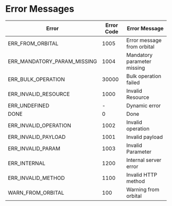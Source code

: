 # Error Messages

| Error | Error Code | Error Message |
|---|---|---|
| ERR\_FROM\_ORBITAL | 1005 | Error message from orbital |
| ERR\_MANDATORY\_PARAM\_MISSING | 1004 | Mandatory parameter missing |
| ERR\_BULK\_OPERATION | 30000 | Bulk operation failed |
| ERR\_INVALID\_RESOURCE | 1000 | Invalid Resource |
| ERR\_UNDEFINED | - | Dynamic error |
| DONE | 0 | Done |
| ERR\_INVALID\_OPERATION | 1002 | Invalid operation |
| ERR\_INVALID\_PAYLOAD | 1001 | Invalid payload |
| ERR\_INVALID\_PARAM | 1003 | Invalid Parameter |
| ERR\_INTERNAL | 1200 | Internal server error |
| ERR\_INVALID\_METHOD | 1100 | Invalid HTTP method |
| WARN\_FROM\_ORBITAL | 100 | Warning from orbital |